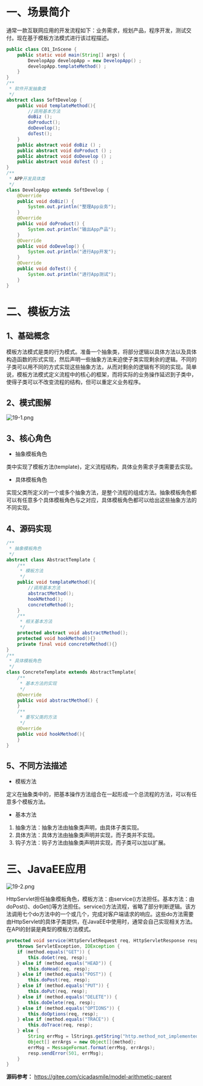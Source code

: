 # 一、场景简介

通常一款互联网应用的开发流程如下：业务需求，规划产品，程序开发，测试交付。现在基于模板方法模式进行该过程描述。

```java
public class C01_InScene {
    public static void main(String[] args) {
        DevelopApp developApp = new DevelopApp() ;
        developApp.templateMethod() ;
    }
}
/**
 * 软件开发抽象类
 */
abstract class SoftDevelop {
    public void templateMethod(){
        //调用基本方法
        doBiz ();
        doProduct();
        doDevelop();
        doTest();
    }
    public abstract void doBiz () ;
    public abstract void doProduct () ;
    public abstract void doDevelop () ;
    public abstract void doTest () ;
}
/**
 * APP开发具体类
 */
class DevelopApp extends SoftDevelop {
    @Override
    public void doBiz() {
        System.out.println("整理App业务");
    }
    @Override
    public void doProduct() {
        System.out.println("输出App产品");
    }
    @Override
    public void doDevelop() {
        System.out.println("进行App开发");
    }
    @Override
    public void doTest() {
        System.out.println("进行App测试");
    }
}
```

# 二、模板方法

## 1、基础概念

模板方法模式是类的行为模式。准备一个抽象类，将部分逻辑以具体方法以及具体构造函数的形式实现，然后声明一些抽象方法来迫使子类实现剩余的逻辑。不同的子类可以用不同的方式实现这些抽象方法，从而对剩余的逻辑有不同的实现。简单说，模板方法模式定义流程中的核心的框架，而将实际的业务操作延迟到子类中，使得子类可以不改变流程的结构，但可以重定义业务程序。

## 2、模式图解

![](https://images.gitee.com/uploads/images/2022/0220/230432_707cbe3b_5064118.png "19-1.png")

## 3、核心角色

- 抽象模板角色

类中实现了模板方法(template)，定义流程结构，具体业务需求子类需要去实现。

- 具体模板角色

实现父类所定义的一个或多个抽象方法，是整个流程的组成方法。抽象模板角色都可以有任意多个具体模板角色与之对应，具体模板角色都可以给出这些抽象方法的不同实现。

## 4、源码实现

```java
/**
 * 抽象模板角色
 */
abstract class AbstractTemplate {
    /**
     * 模板方法
     */
    public void templateMethod(){
        //调用基本方法
        abstractMethod();
        hookMethod();
        concreteMethod();
    }
    /**
     * 相关基本方法
     */
    protected abstract void abstractMethod();
    protected void hookMethod(){}
    private final void concreteMethod(){}
}
/**
 * 具体模板角色
 */
class ConcreteTemplate extends AbstractTemplate{
    /**
     * 基本方法的实现
     */
    @Override
    public void abstractMethod() {
    }
    /**
     * 重写父类的方法
     */
    @Override
    public void hookMethod(){
    }
}
```

## 5、不同方法描述

- 模板方法

定义在抽象类中的，把基本操作方法组合在一起形成一个总流程的方法，可以有任意多个模板方法。

- 基本方法

1. 抽象方法：抽象方法由抽象类声明，由具体子类实现。
2. 具体方法：具体方法由抽象类声明并实现，而子类并不实现。
3. 钩子方法：钩子方法由抽象类声明并实现，而子类可以加以扩展。

# 三、JavaEE应用

![](https://images.gitee.com/uploads/images/2022/0220/230508_bb3807bd_5064118.png "19-2.png")

HttpServlet担任抽象模板角色，模板方法：由service()方法担任。基本方法：由doPost()、doGet()等方法担任。service()方法流程，省略了部分判断逻辑。该方法调用七个do方法中的一个或几个，完成对客户端请求的响应。这些do方法需要由HttpServlet的具体子类提供，在JavaEE中使用时，通常会自己实现相关方法。在API的封装是典型的模板方法模式。

```java
protected void service(HttpServletRequest req, HttpServletResponse resp) 
    throws ServletException, IOException {
    if (method.equals("GET")) {
        this.doGet(req, resp);
    } else if (method.equals("HEAD")) {
        this.doHead(req, resp);
    } else if (method.equals("POST")) {
        this.doPost(req, resp);
    } else if (method.equals("PUT")) {
        this.doPut(req, resp);
    } else if (method.equals("DELETE")) {
        this.doDelete(req, resp);
    } else if (method.equals("OPTIONS")) {
        this.doOptions(req, resp);
    } else if (method.equals("TRACE")) {
        this.doTrace(req, resp);
    } else {
        String errMsg = lStrings.getString("http.method_not_implemented");
        Object[] errArgs = new Object[]{method};
        errMsg = MessageFormat.format(errMsg, errArgs);
        resp.sendError(501, errMsg);
    }
}
```

**源码参考：** https://gitee.com/cicadasmile/model-arithmetic-parent